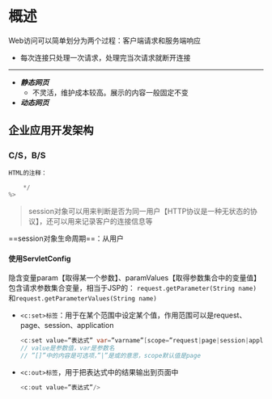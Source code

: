 # 概述
Web访问可以简单划分为两个过程：客户端请求和服务端响应

- 每次连接只处理一次请求，处理完当次请求就断开连接
---
- ***静态网页***
	- 不灵活，维护成本较高。展示的内容一般固定不变
- ***动态网页***
## 企业应用开发架构
### C/S，B/S
```java
HTML的注释：

	*/
%>
```
>session对象可以用来判断是否为同一用户【HTTP协议是一种无状态的协议】，还可以用来记录客户的连接信息等

==session对象生命周期==：从用户
#### 使用ServletConfig
隐含变量param【取得某一个参数】、paramValues【取得参数集合中的变量值】包含请求参数集合变量，相当于JSP的：
`request.getParameter(String name)`和`request.getParameterValues(String name)`
- `<c:set>标签`：用于在某个范围中设定某个值，作用范围可以是request、page、session、application
	```java
	<c:set value=”表达式” var=”varname”[scope=”request|page|session|application”]/>
	// value是参数值，var是参数名
	// ”[]”中的内容是可选项，”|”是或的意思，scope默认值是page
	```
- `<c:out>标签`，用于把表达式中的结果输出到页面中
	```java
	<c:out value=”表达式”/>
	```










